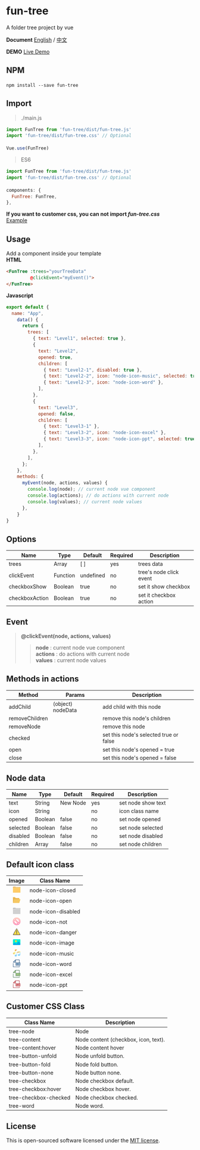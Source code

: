 # **fun-tree**

A folder tree project by vue 

**Document**  [English](./README.md)  / [中文](./README-TW.md) 
  
**DEMO** [Live Demo](https://BertonHsu.github.io/fun-tree/)

## NPM
`npm install --save fun-tree`

## Import
>./main.js
```js
import FunTree from 'fun-tree/dist/fun-tree.js'
import 'fun-tree/dist/fun-tree.css' // Optional

Vue.use(FunTree)
```
>ES6

```js
import FunTree from 'fun-tree/dist/fun-tree.js'
import 'fun-tree/dist/fun-tree.css' // Optional

components: {
  FunTree: FunTree,
},
```
**If you want to customer css, you can not import _fun-tree.css_**  
[Example](#Customer-CSS-Class)

## Usage
Add a component inside your template  
**HTML**
```html
<FunTree :trees="yourTreeData"
         @clickEvent="myEvent()">
</FunTree>
```
**Javascript**
```js
export default {
  name: "App",
    data() {
      return {
        trees: [
          { text: "Level1", selected: true },
          {
            text: "Level2",
            opened: true,
            children: [
              { text: "Level2-1", disabled: true },
              { text: "Level2-2", icon: "node-icon-music", selected: true },
              { text: "Level2-3", icon: "node-icon-word" },
            ],
          },
          {
            text: "Level3",
            opened: false,
            children: [
              { text: "Level3-1" },
              { text: "Level3-2", icon: "node-icon-excel" },
              { text: "Level3-3", icon: "node-icon-ppt", selected: true },
            ],
          },
        ],
      };
    },
    methods: {
      myEvent(node, actions, values) {
        console.log(node); // current node vue component
        console.log(actions); // do actions with current node
        console.log(values); // current node values  
      },
    }
}
```
## Options

Name            | Type     | Default     | Required | Description
----------------|--------- |-------------|----------|--------------
trees           | Array    | [ ]         | yes      | trees data
clickEvent      | Function | undefined   | no       | tree's node click event
checkboxShow    | Boolean  | true        | no       | set it show checkbox
checkboxAction  | Boolean  | true        | no       | set it checkbox action

## Event
>**@clickEvent(node, actions, values)**  
>>**node** : current node vue component  
>>**actions** : do actions with current node  
>>**values** : current node values  

## Methods in actions

Method         | Params             | Description
---------------|------------------  |-----------------------
addChild       | (object) nodeData  | add child with this node
removeChildren |                    | remove this node's children
removeNode     |                    | remove this node
checked        |                    | set this node's selected true or false
open           |                    | set this node's opened = true
close          |                    | set this node's opened = false

## Node data

Name            | Type     | Default     | Required | Description
----------------|--------- |-------------|----------|--------------
text            | String   | New Node    | yes      | set node show text
icon            | String   |             | no       | icon class name
opened          | Boolean  | false       | no       | set node opened
selected        | Boolean  | false       | no       | set node selected
disabled        | Boolean  | false       | no       | set node disabled
children        | Array    | false       | no       | set node children

## Default icon class

Image                                                                 | Class Name     
:--------------------------------------------------------------------:|------------
<img src="./src/assets/folder-closed.svg" width="20" height="20">     | node-icon-closed
<img src="./src/assets/folder-opened.svg" width="20" height="20">     | node-icon-open
<img src="./src/assets/folder-disabled.svg" width="20" height="20">   | node-icon-disabled
<img src="./src/assets/not.svg" width="20" height="20">               | node-icon-not
<img src="./src/assets/danger.svg" width="20" height="20">            | node-icon-danger
<img src="./src/assets/image.svg" width="20" height="20">             | node-icon-image
<img src="./src/assets/music.svg" width="20" height="20">             | node-icon-music
<img src="./src/assets/word.svg" width="20" height="20">              | node-icon-word
<img src="./src/assets/excel.svg" width="20" height="20">             | node-icon-excel
<img src="./src/assets/ppt.svg" width="20" height="20">               | node-icon-ppt

## Customer CSS Class 

Class Name            | Description
----------------------|----------------------------------------
tree-node             | Node  
tree-content          | Node content (checkbox, icon, text).
tree-content:hover    | Node content hover
tree-button-unfold    | Node unfold button.
tree-button-fold      | Node fold button.
tree-button-none      | Node button none.
tree-checkbox         | Node checkbox default.
tree-checkbox:hover   | Node checkbox hover.
tree-checkbox-checked | Node checkbox checked.
tree-word             | Node word.

## License

This is open-sourced software licensed under the [MIT license](http://opensource.org/licenses/MIT).